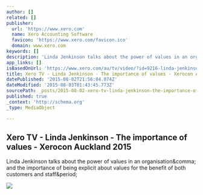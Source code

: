 ```yaml
---
author: []
related: []
publisher:
  url: 'https://www.xero.com'
  name: Xero Accounting Software
  favicon: 'https://www.xero.com/favicon.ico'
  domain: www.xero.com
keywords: []
description: 'Linda Jenkinson talks about the power of values in an organisation, and the importance of being explicit about values for the benefit of both customers and staff.'
app_links: []
isBasedOnUrl: 'https://www.xero.com/au/tv/video/?id=9216-linda-jenkinson--the-importance-of-values--xerocon-auckland-2015'
title: Xero TV - Linda Jenkinson - The importance of values - Xerocon Auckland 2015
datePublished: '2015-08-02T21:56:04.074Z'
dateModified: '2015-08-03T01:43:45.773Z'
sourcePath: _posts/2015-08-02-xero-tv-linda-jenkinson-the-importance-of-values-xeroc.md
published: true
_context: 'http://schema.org'
_type: MediaObject

---
```

<article style=""><h1>Xero TV - Linda Jenkinson - The importance of values - Xerocon Auckland 2015</h1><p>Linda Jenkinson talks about the power of values in an organisation&amp;comma; and the importance of being explicit about values for the benefit of both customers and staff&amp;period;</p><img src="https://www.xero.com/media/742876/xerotv-opengraph.png" /></article>